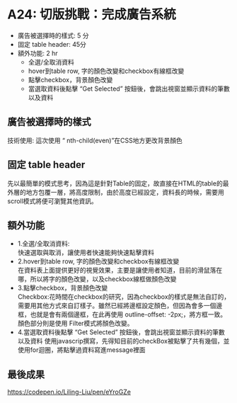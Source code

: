 

# A24: 切版挑戰：完成廣告系統
  + 廣告被選擇時的樣式: 5 分
  + 固定 table header: 45分
  + 額外功能: 2 hr
    + 全選/全取消資料
    + hover到table row, 字的顏色改變和checkbox有線框改變
    + 點擊checkbox，背景顏色改變
    + 當選取資料後點擊 “Get Selected” 按鈕後，會跳出視窗並顯示資料的筆數以及資料



## 廣告被選擇時的樣式
技術使用: 這次使用 “ nth-child(even)”在CSS地方更改背景顏色

## 固定 table header

先以最簡單的模式思考，因為這是針對Table的固定，故直接在HTML的table的最外層的地方包覆一層，將高度限制，由於高度已經設定，資料長的時候，需要用scroll模式將便可瀏覽其他資訊。  

## 額外功能
+ 1.全選/全取消資料:  
  快速選取與取消，讓使用者快速能夠快速點擊資料
+ 2.hover到table row, 字的顏色改變和checkbox有線框改變  
  在資料表上面提供更好的視覺效果，主要是讓使用者知道，目前的滑鼠落在哪，所以將字的顏色改變，以及checkbox線框做顏色改變  
+ 3.點擊checkbox，背景顏色改變  
  Checkbox:花時間在checkbox的研究，因為checkbox的樣式是無法自訂的，需要用其他方式來自訂樣子。雖然已經將邊框設定顏色，但因為會多一個邊框，也就是會有兩個邊框，在此再使用 outline-offset: -2px;，將方框一致。     
  顏色部分則是使用 Filter模式將顏色改變。
+ 4.當選取資料後點擊 “Get Selected” 按鈕後，會跳出視窗並顯示資料的筆數以及資料 
  使用javascrip撰寫，先得知目前的checkBox被點擊了共有幾個，並使用for迴圈，將點擊過資料寫進message裡面


## 最後成果
https://codepen.io/Liling-Liu/pen/eYroGZe
